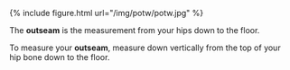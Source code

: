 {% include figure.html url="/img/potw/potw.jpg" %}

The **outseam** is the measurement from your hips down to the floor.

To measure your **outseam**, measure down vertically from the top of your hip bone down to the floor.
